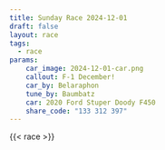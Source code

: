 ```yaml
---
title: Sunday Race 2024-12-01
draft: false
layout: race
tags:
  - race
params:
    car_image: 2024-12-01-car.png
    callout: F-1 December!
    car_by: Belaraphon
    tune_by: Baumbatz
    car: 2020 Ford Stuper Doody F450
    share_code: "133 312 397"
---
```


{{< race >}}
